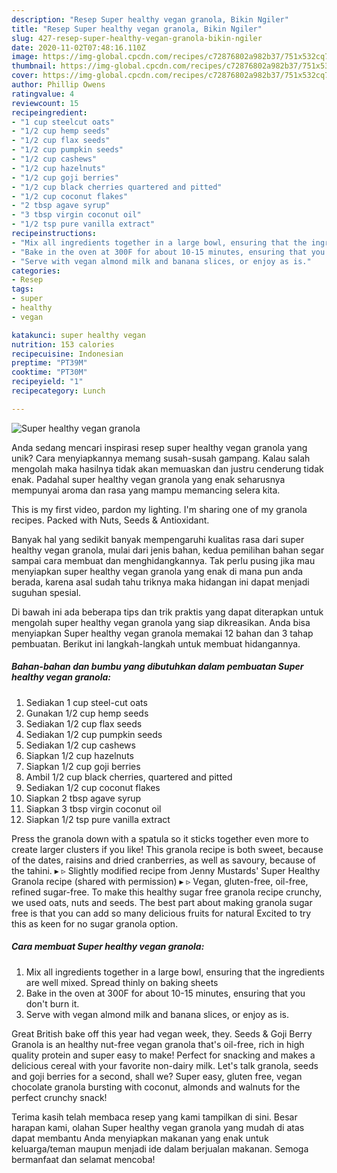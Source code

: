 ```yaml
---
description: "Resep Super healthy vegan granola, Bikin Ngiler"
title: "Resep Super healthy vegan granola, Bikin Ngiler"
slug: 427-resep-super-healthy-vegan-granola-bikin-ngiler
date: 2020-11-02T07:48:16.110Z
image: https://img-global.cpcdn.com/recipes/c72876802a982b37/751x532cq70/super-healthy-vegan-granola-recipe-main-photo.jpg
thumbnail: https://img-global.cpcdn.com/recipes/c72876802a982b37/751x532cq70/super-healthy-vegan-granola-recipe-main-photo.jpg
cover: https://img-global.cpcdn.com/recipes/c72876802a982b37/751x532cq70/super-healthy-vegan-granola-recipe-main-photo.jpg
author: Phillip Owens
ratingvalue: 4
reviewcount: 15
recipeingredient:
- "1 cup steelcut oats"
- "1/2 cup hemp seeds"
- "1/2 cup flax seeds"
- "1/2 cup pumpkin seeds"
- "1/2 cup cashews"
- "1/2 cup hazelnuts"
- "1/2 cup goji berries"
- "1/2 cup black cherries quartered and pitted"
- "1/2 cup coconut flakes"
- "2 tbsp agave syrup"
- "3 tbsp virgin coconut oil"
- "1/2 tsp pure vanilla extract"
recipeinstructions:
- "Mix all ingredients together in a large bowl, ensuring that the ingredients are well mixed. Spread thinly on baking sheets"
- "Bake in the oven at 300F for about 10-15 minutes, ensuring that you don&#39;t burn it."
- "Serve with vegan almond milk and banana slices, or enjoy as is."
categories:
- Resep
tags:
- super
- healthy
- vegan

katakunci: super healthy vegan 
nutrition: 153 calories
recipecuisine: Indonesian
preptime: "PT39M"
cooktime: "PT30M"
recipeyield: "1"
recipecategory: Lunch

---
```



![Super healthy vegan granola](https://img-global.cpcdn.com/recipes/c72876802a982b37/751x532cq70/super-healthy-vegan-granola-recipe-main-photo.jpg)

Anda sedang mencari inspirasi resep super healthy vegan granola yang unik? Cara menyiapkannya memang susah-susah gampang. Kalau salah mengolah maka hasilnya tidak akan memuaskan dan justru cenderung tidak enak. Padahal super healthy vegan granola yang enak seharusnya mempunyai aroma dan rasa yang mampu memancing selera kita.

This is my first video, pardon my lighting. I&#39;m sharing one of my granola recipes. Packed with Nuts, Seeds &amp; Antioxidant.

Banyak hal yang sedikit banyak mempengaruhi kualitas rasa dari super healthy vegan granola, mulai dari jenis bahan, kedua pemilihan bahan segar sampai cara membuat dan menghidangkannya. Tak perlu pusing jika mau menyiapkan super healthy vegan granola yang enak di mana pun anda berada, karena asal sudah tahu triknya maka hidangan ini dapat menjadi suguhan spesial.


Di bawah ini ada beberapa tips dan trik praktis yang dapat diterapkan untuk mengolah super healthy vegan granola yang siap dikreasikan. Anda bisa menyiapkan Super healthy vegan granola memakai 12 bahan dan 3 tahap pembuatan. Berikut ini langkah-langkah untuk membuat hidangannya.

<!--inarticleads1-->

##### Bahan-bahan dan bumbu yang dibutuhkan dalam pembuatan Super healthy vegan granola:

1. Sediakan 1 cup steel-cut oats
1. Gunakan 1/2 cup hemp seeds
1. Sediakan 1/2 cup flax seeds
1. Sediakan 1/2 cup pumpkin seeds
1. Sediakan 1/2 cup cashews
1. Siapkan 1/2 cup hazelnuts
1. Siapkan 1/2 cup goji berries
1. Ambil 1/2 cup black cherries, quartered and pitted
1. Sediakan 1/2 cup coconut flakes
1. Siapkan 2 tbsp agave syrup
1. Siapkan 3 tbsp virgin coconut oil
1. Siapkan 1/2 tsp pure vanilla extract


Press the granola down with a spatula so it sticks together even more to create larger clusters if you like! This granola recipe is both sweet, because of the dates, raisins and dried cranberries, as well as savoury, because of the tahini. ▸ ▹ Slightly modified recipe from Jenny Mustards&#39; Super Healthy Granola recipe (shared with permission) ▸ ▹ Vegan, gluten-free, oil-free, refined sugar-free. To make this healthy sugar free granola recipe crunchy, we used oats, nuts and seeds. The best part about making granola sugar free is that you can add so many delicious fruits for natural Excited to try this as keen for no sugar granola option. 

<!--inarticleads2-->

##### Cara membuat Super healthy vegan granola:

1. Mix all ingredients together in a large bowl, ensuring that the ingredients are well mixed. Spread thinly on baking sheets
1. Bake in the oven at 300F for about 10-15 minutes, ensuring that you don&#39;t burn it.
1. Serve with vegan almond milk and banana slices, or enjoy as is.


Great British bake off this year had vegan week, they. Seeds &amp; Goji Berry Granola is an healthy nut-free vegan granola that&#39;s oil-free, rich in high quality protein and super easy to make! Perfect for snacking and makes a delicious cereal with your favorite non-dairy milk. Let&#39;s talk granola, seeds and goji berries for a second, shall we? Super easy, gluten free, vegan chocolate granola bursting with coconut, almonds and walnuts for the perfect crunchy snack! 

Terima kasih telah membaca resep yang kami tampilkan di sini. Besar harapan kami, olahan Super healthy vegan granola yang mudah di atas dapat membantu Anda menyiapkan makanan yang enak untuk keluarga/teman maupun menjadi ide dalam berjualan makanan. Semoga bermanfaat dan selamat mencoba!
